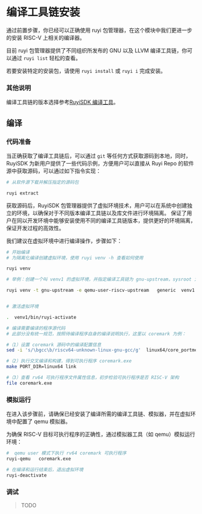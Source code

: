 # 编译工具链安装

通过前置步骤，你已经可以正确使用 ruyi 包管理器，在这个模块中我们更进一步的安装 RISC-V 上相关的编译器。

目前 ruyi 包管理器提供了不同组织所发布的 GNU 以及 LLVM 编译工具链，你可以通过 `ruyi list` 轻松的查看。

若要安装特定的安装包，请使用 `ruyi install` 或 `ruyi i` 完成安装。

### 其他说明

编译工具链的版本选择参考[RuyiSDK 编译工具](../Other/GNU-type)。

## 编译

### 代码准备

当正确获取了编译工具链后，可以通过 `git` 等任何方式获取源码到本地，同时，RuyiSDK 为新用户提供了一些代码示例，方便用户可以直接从 Ruyi Repo 的软件源中获取源码，可以通过如下指令实现：

```bash
# 从软件源下载并解压指定的源码包

ruyi extract

```
获取源码后，RuyiSDK 包管理器提供了虚拟环境技术，用户可以在系统中创建独立的环境，以确保对于不同版本编译工具链以及库文件进行环境隔离。
保证了用户在同以开发环境中能够安装使用不同的编译工具链版本，提供更好的环境隔离，保证开发过程的高效性。

我们建议在虚拟环境中进行编译操作，步骤如下：


```bash
# 开始编译
# 为隔离化编译创建虚拟环境，使用 ruyi venv -h 查看如何使用

ruyi venv

# 举例：创建一个叫 venv1 的虚拟环境，并指定编译工具链为 gnu-upstream，sysroot 为 generic 类型，使用 qemu-user-riscv-upstream 模拟器

ruyi venv -t gnu-upstream -e qemu-user-riscv-upstream   generic  venv1


# 激活虚拟环境

.  venv1/bin/ruyi-activate  

# 编译需要编译的程序源代码
# 此部分没有统一规范，按照待编译程序自身的编译说明执行，这里以 coremark 为例：

#（1）设置 coremark 源码中的编译配置信息
sed -i 's/\bgcc\b/riscv64-unknown-linux-gnu-gcc/g'  linux64/core_portme.mak

#（2）执行交叉编译和构建，得到可执行程序 coremark.exe
make PORT_DIR=linux64 link

#（3）查看 rv64 可执行程序文件属性信息，初步检验可执行程序是否 RISC-V 架构
file coremark.exe
```

### 模拟运行

在进入该步骤前，请确保已经安装了编译所需的编译工具链、模拟器，并在虚拟环境中配置了 qemu 模拟器。

为确保 RISC-V 目标可执行程序的正确性，通过模拟器工具（如 qemu）模拟运行环境：

```bash
#  qemu user 模式下执行 rv64 coremark 可执行程序
ruyi-qemu   coremark.exe

# 在编译和运行结束后，退出虚拟环境
ruyi-deactivate

```

### 调试

> TODO
